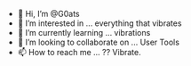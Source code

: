 - 👋 Hi, I’m @G0ats
- 👀 I’m interested in ... everything that vibrates
- 🌱 I’m currently learning ... vibrations
- 💞️ I’m looking to collaborate on ... User Tools
- 📫 How to reach me ... ?? Vibrate.

<!---
G0ats/G0ats is a ✨ special ✨ repository because its `README.md` (this file) appears on your GitHub profile.
You can click the Preview link to take a look at your changes.
--->

